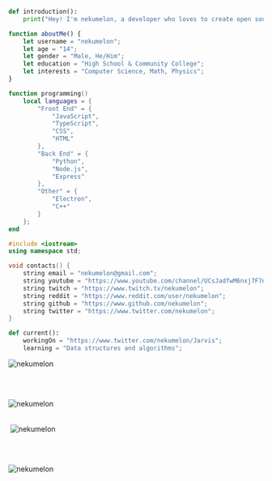 ```python
def introduction():
    print("Hey! I'm nekumelon, a developer who loves to create open source projects for people to use on the go.");
```
```javascript
function aboutMe() {
    let username = "nekumelon";
    let age = "14";
    let gender = "Male, He/Him";
    let education = "High School & Community College";
    let interests = "Computer Science, Math, Physics";
}
```
```lua
function programming()
    local languages = {
        "Front End" = {
            "JavaScript",
            "TypeScript",
            "CSS",
            "HTML"
        },
        "Back End" = {
            "Python",
            "Node.js",
            "Express"
        },
        "Other" = {
            "Electron",
            "C++"
        }
    };
end
```
```cpp
#include <iostream>
using namespace std;

void contacts() {
    string email = "nekumelon@gmail.com";
    string youtube = "https://www.youtube.com/channel/UCsJadfwM6nxj7F7ni4zht_g";
    string twitch = "https://www.twitch.tv/nekumelon";
    string reddit = "https://www.reddit.com/user/nekumelon";
    string github = "https://www.github.com/nekumelon";
    string twitter = "https://www.twitter.com/nekumelon";
}
```
```python
def current():
    workingOn = "https://www.twitter.com/nekumelon/Jarvis";
    learning = "Data structures and algorithms";
```

<p align="left"><img src="https://komarev.com/ghpvc/?username=nekuemlon&label=Profile%20views&color=0e75b6&style=flat" alt="nekumelon" /></p>
<br/><br/>
<p><img align="left" src="https://github-readme-stats.vercel.app/api/top-langs?username=nekumelon&show_icons=true&locale=en&layout=compact" alt="nekumelon" /></p>
<br/><br/>
<p>&nbsp;<img align="center" src="https://github-readme-stats.vercel.app/api?username=nekumelon&show_icons=true&locale=en" alt="nekumelon" /></p>
<br/><br/>
<p><img align="center" src="https://github-readme-streak-stats.herokuapp.com/?user=nekumelon&" alt="nekumelon" /></p>
